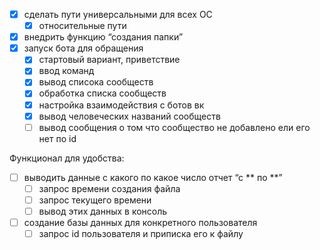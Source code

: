 - [x] сделать пути универсальными для всех OC 
    - [x] относительные пути
- [x] внедрить функцию “создания папки”
- [x] запуск бота для обращения
    - [x] стартовый вариант, приветствие
    - [x] ввод команд
    - [x] вывод списока сообществ
    - [x] обработка списка сообществ
    - [x] настройка взаимодействия с ботов вк
    - [x] вывод человеческих названий сообществ
    - [ ] вывод сообщения о том что сообщество не добавлено ели его нет по id
    
Функционал для удобства:
- [ ] выводить данные с какого по какое число отчет “с ** по **”
    - [ ] запрос времени создания файла
    - [ ] запрос текущего времени
    - [ ] вывод этих данных в консоль
- [ ] создание базы данных для конкретного пользователя
    - [ ] запрос id пользователя и приписка его к файлу